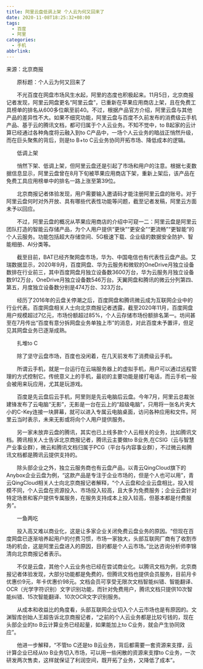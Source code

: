 ```yaml
---
title: 阿里云盘低调上架 个人云为何又回来了
date: 2020-11-08T18:25:32+08:00
tags:
  - 百度
  - 阿里
categories:
  - 手机
abbrlink:
---
```


来源：北京商报

　　原标题：个人云为何又回来了

　　不光百度在网盘市场风生水起，阿里的态度也积极起来。11月5日，北京商报记者发现，阿里云网盘更名“阿里云盘”，已重新在苹果应用商店上架，且在免费工具榜单的排名从600多位飙至前40。不过，根据产品官方介绍，阿里云盘与其他产品的差异性不大。如果不细究功能，阿里云盘与百度不久前发布的消费级云手机产品、基于云的腾讯文档，都可归属于个人云业务。不知不觉中，to B起家的云计算已经通过各种角度将云融入到to C产品中，一场个人云业务的暗战正悄然升级，而在巨头聚焦的背后，则是to B+to C云业务协同开拓市场、降低成本的逻辑。

　　低调上架

　　悄然下架、低调上架，但阿里云盘还是引起了市场和用户的注意。根据七麦数据信息显示，阿里云盘曾在8月下旬被苹果应用商店下架，重新上架后，该产品在免费工具应用榜单中的排名一路上涨至第39位。

　　北京商报记者体验发现，用户需要输入邀请码才能注册阿里云盘的账号。对于阿里云盘何时对外开放、具有哪些代表性功能等问题，截至记者发稿，阿里云方面未予以回应。

　　不过，阿里云盘的概况从苹果应用商店的介绍中可窥一二：阿里云盘是阿里云团队打造的智能云存储产品，为个人用户提供“更快”“更安全”“更流畅”“更智能”的个人云服务。功能包括超大存储空间、5G极速下载、企业级的数据安全防护、智能相册、AI分类等。

　　截至目前，BAT已经齐聚网盘市场，华为、中国电信也有代表性云盘产品。艾瑞数据显示，2020年9月，百度网盘、华为云服务和微软的OneDrive月独立设备数排在行业前三，其中百度网盘月独立设备数3600万台，华为云服务月独立设备数912万台，OneDrive月独立设备数546万台。天翼网盘和腾讯的微云分列第四、第五，月度独立设备数分别是474万台、323万台。

　　经历了2016年的云盘关停潮之后，百度网盘和腾讯微云成为互联网企业中的行业代表。百度网盘相关人士向北京商报记者透露，截至2020年11月，百度网盘用户规模超过7亿元，市场份额超过85%，个人云存储市场份额排名第一。坊间甚至在7月传出“百度有意分拆网盘业务单独上市”的消息，对此百度未予置评，但足见其网盘业务已逐渐成熟。

　　扎堆to C

　　除了坚守云盘市场，百度也没闲着，在几天前发布了消费级云手机。

　　所谓云手机，就是一台运行在云端服务器上的虚拟手机，用户可以通过远程管理的方式控制它。传统意义上的手机，最初的主要功能是接打电话，而云手机一般会被用来玩应用，尤其是玩游戏。

　　百度是先云盘后云手机，阿里则是先云电脑后云盘。今年7月，阿里云总裁张建锋发布了云电脑“无影”，无影是一台在云上的“超级电脑”，只用将一张名片夹大小的C-Key连接一块屏幕，就可以进入专属云电脑桌面，访问各种应用和文件。阿里云当时表示，未来无影或将向个人用户提供服务。

　　另一家未放弃云盘的腾讯，其实也已上线多款个人云相关的业务，比如腾讯文档。腾讯相关人士告诉北京商报记者，腾讯云主要做to B业务,在CSIG（云与智慧产业事业群），微云和腾讯文档归属于PCG（平台与内容事业群），不过微云和腾讯文档都是腾讯云提供支持的。

　　除头部企业之外，独立云服务商也有云盘产品，以青云QingCloud旗下的Anybox企业云盘为例，“这款产品是专注于企业市场的，但是个人也可以用”，青云QingCloud相关人士向北京商报记者解释，“个人云盘和企业云盘相比，投入规模不同，个人云盘在资源投入、市场投入较高，且大多为免费服务；企业云盘针对特定场景和客户提供专属服务，在服务支持成本上投入较高，但基本都是付费服务”。

　　一鱼两吃

　　投入高又难以商业化，这是让多家企业关闭免费云盘业务的原因。“但现在百度网盘已逐渐培养起用户的付费习惯，市场一家独大，头部互联网厂商有了收割市场的机会，这是阿里云盘进入的原因，目的都是个人云市场。”比达咨询分析师李锦清向北京商报记者表示。

　　不仅是云盘，其他个人云业务也已经在尝试商业化。以腾讯文档为例，北京商报记者体验发现，大部分功能都是免费的，但腾讯文档也提供会员服务，目前月卡优惠价9元，年卡优惠价98元。文档会员可享受无限次文档智能纠错、智能翻译、OCR（光学字符识别）文字识别功能，而针对免费用户，腾讯文档只提供10次智能纠错、15次智能翻译、10次OCR文字识别服务。

　　从成本和收益比的角度看，头部互联网企业切入个人云市场也是有原因的。文渊智库创始人王超告诉北京商报记者，“之前的个人云业务都是比较亏钱的，现在头部企业的to B云计算业务已经起量，如果能加上to C业务，就会产生协同效应”。

　　他进一步解释，“不管to C还是to B云业务，背后都需要一套资源来支撑，云计算企业已经从to B业务切入市场，可以用一些闲散的资源来支撑to C业务，一次研发两次售卖，这样就保证了利润空间，既开拓了业务，又降低了成本”。